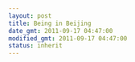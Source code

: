 ```yaml
---
layout: post
title: Being in Beijing
date_gmt: 2011-09-17 04:47:00
modified_gmt: 2011-09-17 04:47:00
status: inherit
---
```



